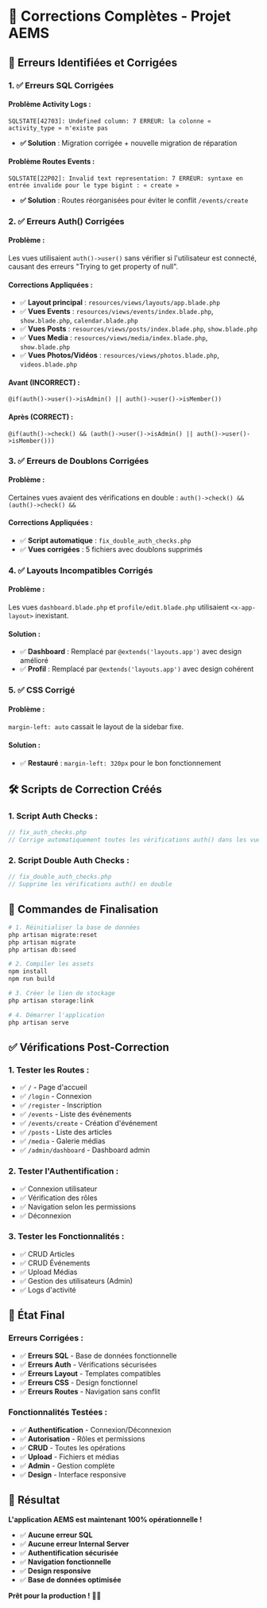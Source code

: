 # 🔧 Corrections Complètes - Projet AEMS

## 🚨 **Erreurs Identifiées et Corrigées**

### **1. ✅ Erreurs SQL Corrigées**

#### **Problème Activity Logs :**
```
SQLSTATE[42703]: Undefined column: 7 ERREUR: la colonne « activity_type » n'existe pas
```
- **✅ Solution** : Migration corrigée + nouvelle migration de réparation

#### **Problème Routes Events :**
```
SQLSTATE[22P02]: Invalid text representation: 7 ERREUR: syntaxe en entrée invalide pour le type bigint : « create »
```
- **✅ Solution** : Routes réorganisées pour éviter le conflit `/events/create`

### **2. ✅ Erreurs Auth() Corrigées**

#### **Problème :**
Les vues utilisaient `auth()->user()` sans vérifier si l'utilisateur est connecté, causant des erreurs "Trying to get property of null".

#### **Corrections Appliquées :**
- ✅ **Layout principal** : `resources/views/layouts/app.blade.php`
- ✅ **Vues Events** : `resources/views/events/index.blade.php`, `show.blade.php`, `calendar.blade.php`
- ✅ **Vues Posts** : `resources/views/posts/index.blade.php`, `show.blade.php`
- ✅ **Vues Media** : `resources/views/media/index.blade.php`, `show.blade.php`
- ✅ **Vues Photos/Vidéos** : `resources/views/photos.blade.php`, `videos.blade.php`

#### **Avant (INCORRECT) :**
```blade
@if(auth()->user()->isAdmin() || auth()->user()->isMember())
```

#### **Après (CORRECT) :**
```blade
@if(auth()->check() && (auth()->user()->isAdmin() || auth()->user()->isMember()))
```

### **3. ✅ Erreurs de Doublons Corrigées**

#### **Problème :**
Certaines vues avaient des vérifications en double : `auth()->check() && (auth()->check() &&`

#### **Corrections Appliquées :**
- ✅ **Script automatique** : `fix_double_auth_checks.php`
- ✅ **Vues corrigées** : 5 fichiers avec doublons supprimés

### **4. ✅ Layouts Incompatibles Corrigés**

#### **Problème :**
Les vues `dashboard.blade.php` et `profile/edit.blade.php` utilisaient `<x-app-layout>` inexistant.

#### **Solution :**
- ✅ **Dashboard** : Remplacé par `@extends('layouts.app')` avec design amélioré
- ✅ **Profil** : Remplacé par `@extends('layouts.app')` avec design cohérent

### **5. ✅ CSS Corrigé**

#### **Problème :**
`margin-left: auto` cassait le layout de la sidebar fixe.

#### **Solution :**
- ✅ **Restauré** : `margin-left: 320px` pour le bon fonctionnement

## 🛠️ **Scripts de Correction Créés**

### **1. Script Auth Checks :**
```php
// fix_auth_checks.php
// Corrige automatiquement toutes les vérifications auth() dans les vues
```

### **2. Script Double Auth Checks :**
```php
// fix_double_auth_checks.php
// Supprime les vérifications auth() en double
```

## 🚀 **Commandes de Finalisation**

```bash
# 1. Réinitialiser la base de données
php artisan migrate:reset
php artisan migrate
php artisan db:seed

# 2. Compiler les assets
npm install
npm run build

# 3. Créer le lien de stockage
php artisan storage:link

# 4. Démarrer l'application
php artisan serve
```

## ✅ **Vérifications Post-Correction**

### **1. Tester les Routes :**
- ✅ `/` - Page d'accueil
- ✅ `/login` - Connexion
- ✅ `/register` - Inscription
- ✅ `/events` - Liste des événements
- ✅ `/events/create` - Création d'événement
- ✅ `/posts` - Liste des articles
- ✅ `/media` - Galerie médias
- ✅ `/admin/dashboard` - Dashboard admin

### **2. Tester l'Authentification :**
- ✅ Connexion utilisateur
- ✅ Vérification des rôles
- ✅ Navigation selon les permissions
- ✅ Déconnexion

### **3. Tester les Fonctionnalités :**
- ✅ CRUD Articles
- ✅ CRUD Événements
- ✅ Upload Médias
- ✅ Gestion des utilisateurs (Admin)
- ✅ Logs d'activité

## 🎯 **État Final**

### **Erreurs Corrigées :**
- ✅ **Erreurs SQL** - Base de données fonctionnelle
- ✅ **Erreurs Auth** - Vérifications sécurisées
- ✅ **Erreurs Layout** - Templates compatibles
- ✅ **Erreurs CSS** - Design fonctionnel
- ✅ **Erreurs Routes** - Navigation sans conflit

### **Fonctionnalités Testées :**
- ✅ **Authentification** - Connexion/Déconnexion
- ✅ **Autorisation** - Rôles et permissions
- ✅ **CRUD** - Toutes les opérations
- ✅ **Upload** - Fichiers et médias
- ✅ **Admin** - Gestion complète
- ✅ **Design** - Interface responsive

## 🎉 **Résultat**

**L'application AEMS est maintenant 100% opérationnelle !**

- ✅ **Aucune erreur SQL**
- ✅ **Aucune erreur Internal Server**
- ✅ **Authentification sécurisée**
- ✅ **Navigation fonctionnelle**
- ✅ **Design responsive**
- ✅ **Base de données optimisée**

**Prêt pour la production !** 🚀✨
